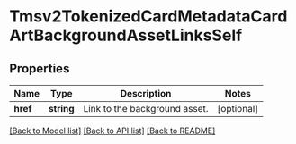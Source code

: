 # Tmsv2TokenizedCardMetadataCardArtBackgroundAssetLinksSelf

## Properties
Name | Type | Description | Notes
------------ | ------------- | ------------- | -------------
**href** | **string** | Link to the background asset. | [optional] 

[[Back to Model list]](../README.md#documentation-for-models) [[Back to API list]](../README.md#documentation-for-api-endpoints) [[Back to README]](../README.md)


